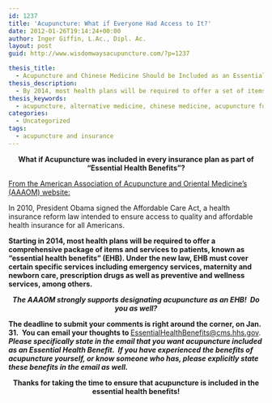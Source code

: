 ```yaml
---
id: 1237
title: 'Acupuncture: What if Everyone Had Access to It?'
date: 2012-01-26T19:14:24+00:00
author: Inger Giffin, L.Ac., Dipl. Ac.
layout: post
guid: http://www.wisdomwaysacupuncture.com/?p=1237

thesis_title:
  - Acupuncture and Chinese Medicine Should be Included as an Essential Health Benefit
thesis_description:
  - By 2014, most health plans will be required to offer a set of items and services known as "essential health benefits”. Acupuncture should be part of it!
thesis_keywords:
  - acupuncture, alternative medicine, chinese medicine, acupuncture fort collins, fort collins acupuncture, alternative medicine, integrative medicine
categories:
  - Uncategorized
tags:
  - acupuncture and insurance
---
```

<p style="text-align: center;">
  <strong>What if Acupuncture was included in every insurance plan as part of &#8220;Essential Health Benefits&#8221;?</strong>
</p>

<span style="text-decoration: underline;">From the American Association of Acupuncture and Oriental Medicine&#8217;s (AAAOM) website:</span>

In 2010, President Obama signed the Affordable Care Act, a health insurance reform law intended to ensure access to quality and affordable health insurance for all Americans.

**Starting in 2014, most health plans will be required to offer a comprehensive package of items and services to patients, known as &#8220;essential health benefits” (EHB). Under the new law, EHB must cover certain specific services including emergency services, maternity and newborn care, prescription drugs as well as preventive and wellness services, among others.**

<p style="text-align: center;">
  <em><strong>The AAAOM strongly supports designating acupuncture as an EHB!  Do you as well?</strong></em>
</p>

<p style="text-align: left;">
  <strong>The deadline to submit your comments is right around the corner, on Jan. 31.  You can</strong> <strong>email your thoughts to </strong><a href="mailto:EssentialHealthBenefits@cms.hhs.gov" target="_blank" rel="noopener">EssentialHealthBenefits@cms.hhs.gov</a>.  <em><strong>Please specifically state in the email that you want acupuncture included as an Essential Health Benefit.  If you have experienced the benefits of acupuncture yourself, or know someone who has, please explicitly state these benefits in the email as well.</strong></em>
</p>

<p style="text-align: center;">
  <strong>Thanks for taking the time to ensure that acupuncture is included in the essential health benefits! </strong>
</p>

<p style="text-align: center;">
  <em><strong> </strong></em>
</p>

&nbsp;

&nbsp;